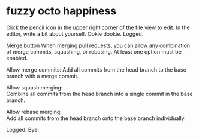 # fuzzy octo happiness

Click the pencil icon in the upper right corner of the file view to edit. In the editor, write a bit about yourself. Ookie dookie. 
Logged.

Merge button
When merging pull requests, you can allow any combination of merge commits, squashing, or rebasing. At least one option must be enabled.

Allow merge commits: 
Add all commits from the head branch to the base branch with a merge commit.

Allow squash merging:  
Combine all commits from the head branch into a single commit in the base branch.

Allow rebase merging:  
Add all commits from the head branch onto the base branch individually.

Logged. Bye.
